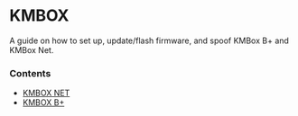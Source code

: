 # KMBOX

A guide on how to set up, update/flash firmware, and spoof KMBox B+ and KMBox Net.

### Contents
- [KMBOX NET](https://github.com/LoFiDMA/KMBOX/tree/main/KMBOX%20NET)
- [KMBOX B+](https://github.com/LoFiDMA/KMBOX/tree/main/KMBOX%20B%2B)
